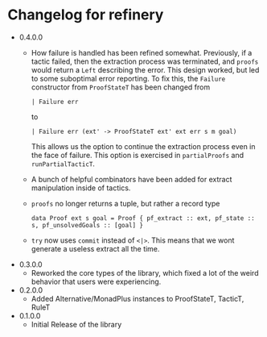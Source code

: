 # Changelog for refinery

* 0.4.0.0
  - How failure is handled has been refined somewhat. Previously, if a
    tactic failed, then the extraction process was terminated, and
    `proofs` would return a `Left` describing the error. This design
    worked, but led to some suboptimal error reporting. To fix this,
    the `Failure` constructor from `ProofStateT` has been changed from
    ```
    | Failure err
    ```
    to
    ```
    | Failure err (ext' -> ProofStateT ext' ext err s m goal)
    ```

    This allows us the option to continue the extraction process even
    in the face of failure. This option is exercised in `partialProofs`
    and `runPartialTacticT`.

  - A bunch of helpful combinators have been added for extract
    manipulation inside of tactics.
  - `proofs` no longer returns a tuple, but rather a record type
    ```
    data Proof ext s goal = Proof { pf_extract :: ext, pf_state :: s, pf_unsolvedGoals :: [goal] }
    ```
  - `try` now uses `commit` instead of `<|>`. This means that we wont
    generate a useless extract all the time.
* 0.3.0.0
  - Reworked the core types of the library, which fixed a lot of the weird behavior
  that users were experiencing.
* 0.2.0.0
  - Added Alternative/MonadPlus instances to ProofStateT, TacticT, RuleT
* 0.1.0.0
  - Initial Release of the library
